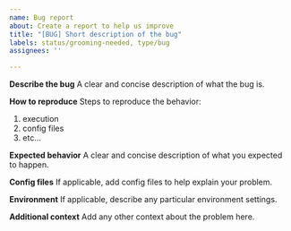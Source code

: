 ```yaml
---
name: Bug report
about: Create a report to help us improve
title: "[BUG] Short description of the bug"
labels: status/grooming-needed, type/bug
assignees: ''

---
```


**Describe the bug**
A clear and concise description of what the bug is.

**How to reproduce**
Steps to reproduce the behavior:
1. execution
2. config files
3. etc...

**Expected behavior**
A clear and concise description of what you expected to happen.

**Config files**
If applicable, add config files to help explain your problem.

**Environment**
If applicable, describe any particular environment settings.

**Additional context**
Add any other context about the problem here.
